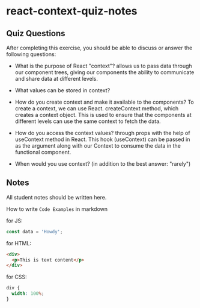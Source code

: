 # react-context-quiz-notes

## Quiz Questions

After completing this exercise, you should be able to discuss or answer the following questions:

- What is the purpose of React "context"?
  allows us to pass data through our component trees, giving our components the ability to communicate and share data at different levels.
- What values can be stored in context?

- How do you create context and make it available to the components?
  To create a context, we can use React. createContext method, which creates a context object. This is used to ensure that the components at different levels can use the same context to fetch the data.
- How do you access the context values?
  through props with the help of useContext method in React. This hook (useContext) can be passed in as the argument along with our Context to consume the data in the functional component.
- When would you use context? (in addition to the best answer: "rarely")

## Notes

All student notes should be written here.

How to write `Code Examples` in markdown

for JS:

```javascript
const data = 'Howdy';
```

for HTML:

```html
<div>
  <p>This is text content</p>
</div>
```

for CSS:

```css
div {
  width: 100%;
}
```

